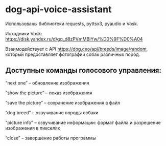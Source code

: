 # dog-api-voice-assistant
Использованы библиотеки requests, pyttsx3, pyaudio и Vosk.

Исходники Vosk: https://disk.yandex.ru/d/gq_d8zPVmMBiYw/%D0%9F%D0%A04

Взаимодействует с API https://dog.ceo/api/breeds/image/random, который предоставляет фотографии собак различных пород.

## Доступные команды голосового управления: 
“next one” – обновление изображения

“show the picture” – показ изображения

“save the picture” – сохранение изображения в файл

“dog breed” – озвучивание породы собаки 

“picture info” – озвучивание информации: формат файла и разрешение изображения в пикселях

“close” – завершение работы программы
